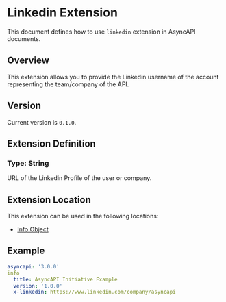 # Linkedin Extension
This document defines how to use `linkedin` extension in AsyncAPI documents.

## Overview 
This extension allows you to provide the Linkedin username of the account representing the team/company of the API.

## Version
Current version is `0.1.0`.

## Extension Definition

### Type: String

URL of the Linkedin Profile of the user or company.

## Extension Location 

This extension can be used in the following locations:
- [Info Object](https://www.asyncapi.com/docs/reference/specification/v3.0.0#infoObject)

## Example

```yaml
asyncapi: '3.0.0'
info
  title: AsyncAPI Initiative Example
  version: '1.0.0'
  x-linkedin: https://www.linkedin.com/company/asyncapi
```